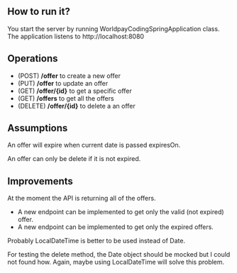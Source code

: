 <h2> How to run it? </h2>

You start the server by running WorldpayCodingSpringApplication class.
The application listens to http://localhost:8080

<h2> Operations </h2>

* (POST) **/offer** to create a new offer 
* (PUT) **/offer** to update an offer
* (GET) **/offer/{id}** to get a specific offer
* (GET) **/offers** to get all the offers
* (DELETE) **/offer/{id}** to delete a an offer

<h2> Assumptions </h2>

An offer will expire when current date is passed expiresOn.

An offer can only be delete if it is not expired.

<h2> Improvements </h2>

At the moment the API is returning all of the offers.

* A new endpoint can be implemented to get only the valid (not expired) offer.
* A new endpoint can be implemented to get only the expired offers.

Probably LocalDateTime is better to be used instead of Date.

For testing the delete method, the Date object should be mocked but I could not found how. 
Again, maybe using LocalDateTime will solve this problem.



